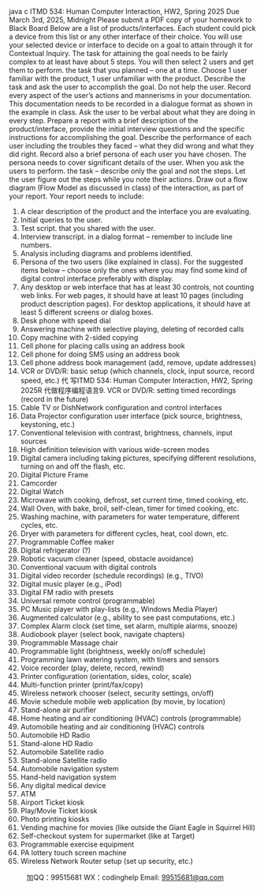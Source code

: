 java c
ITMD 534: Human Computer Interaction, HW2, Spring 2025 
Due March 3rd, 2025, Midnight
Please submit a PDF copy of your homework to Black Board
Below are a list of products/interfaces. Each student could pick a device from this list or any other interface of their choice. You will use your selected device or interface to decide on a goal to attain through it for Contextual Inquiry. The task for attaining the goal needs to be fairly complex to at least have about 5 steps.
You will then select 2 users and get them to perform. the task that you planned – one at a time. Choose 1 user familiar with the product, 1 user unfamiliar with the product. Describe the task and ask the user to accomplish the goal. Do not help the user. Record every aspect of the user’s actions and mannerisms in your documentation. This documentation needs to be recorded in a dialogue format as shown in the example in class. Ask the user to be verbal about what they are doing in every step.
Prepare a report with a brief description of the product/interface, provide the initial interview questions and the specific instructions for accomplishing the goal. Describe the performance of each user including the troubles they faced – what they did wrong and what they did right. Record also a brief persona of each user you have chosen. The persona needs to cover significant details of the user.
When you ask the users to perform. the task – describe only the goal and not the steps. Let the user figure out the steps while you note their actions.
Draw out a flow diagram (Flow Model as discussed in class) of the interaction, as part of your report.
Your report needs to include:
1.   A clear description of the product and the interface you are evaluating.
2.   Initial queries to the user.
3.   Test script. that you shared with the user.
4.   Interview transcript. in a dialog format – remember to include line numbers.
5.   Analysis including diagrams and problems identified.
6.   Persona of the two users (like explained in class).
For the suggested items below – choose only the ones where you may find some kind of digital control interface preferably with display.
1.   Any desktop or web interface that has at least 30 controls, not counting web links. For web pages, it should have at least 10 pages (including product description pages). For desktop applications, it should have at least 5 different screens or dialog boxes.
2.   Desk phone with speed dial
3.   Answering machine with selective playing, deleting of recorded calls
4.   Copy machine with 2-sided copying
5.   Cell phone for placing calls using an address book
6.   Cell phone for doing SMS using an address book
7.   Cell phone address book management (add, remove, update addresses)
8.   VCR or DVD/R: basic setup (which channels, clock, input source, record speed, etc.)
代 写ITMD 534: Human Computer Interaction, HW2, Spring 2025R
代做程序编程语言9.   VCR or DVD/R: setting timed recordings (record in the future)
10.   Cable TV or DishNetwork configuration and control interfaces
11.   Data Projector configuration user interface (pick source, brightness, keystoning, etc.)
12.   Conventional television with contrast, brightness, channels, input sources
13.   High definition television with various wide-screen modes
14.   Digital camera including taking pictures, specifying different resolutions, turning on and off the flash, etc.
15.   Digital Picture Frame
16.   Camcorder
17.   Digital Watch
18.   Microwave with cooking, defrost, set current time, timed cooking, etc.
19.   Wall Oven, with bake, broil, self-clean, timer for timed cooking, etc.
20.   Washing machine, with parameters for water temperature, different cycles, etc.
21.   Dryer with parameters for different cycles, heat, cool down, etc.
22.   Programmable Coffee maker
23.   Digital refrigerator (?)
24.   Robotic vacuum cleaner (speed, obstacle avoidance)
25.   Conventional vacuum with digital controls
26.   Digital video recorder (schedule recordings) (e.g., TIVO)
27.   Digital music player (e.g., iPod)
28.   Digital FM radio with presets
29.   Universal remote control (programmable)
30.   PC Music player with play-lists (e.g., Windows Media Player)
31.   Augmented calculator (e.g., ability to see past computations, etc.)
32.   Complex Alarm clock (set time, set alarm, multiple alarms, snooze)
33.   Audiobook player (select book, navigate chapters)
34.   Programmable Massage chair
35.   Programmable light (brightness, weekly on/off schedule)
36.   Programming lawn watering system, with timers and sensors
37.   Voice recorder (play, delete, record, rewind)
38.   Printer configuration (orientation, sides, color, scale)
39.   Multi-function printer (print/fax/copy)
40.   Wireless network chooser (select, security settings, on/off)
41.   Movie schedule mobile web application (by movie, by location)
42.   Stand-alone air purifier
43.   Home heating and air conditioning (HVAC) controls (programmable)
44.   Automobile heating and air conditioning (HVAC) controls
45.   Automobile HD Radio
46.   Stand-alone HD Radio
47.   Automobile Satellite radio
48.   Stand-alone Satellite radio
49.   Automobile navigation system
50.   Hand-held navigation system
51.   Any digital medical device
52.   ATM
53.   Airport Ticket kiosk
54.   Play/Movie Ticket kiosk
55.   Photo printing kiosks
56.   Vending machine for movies (like outside the Giant Eagle in Squirrel Hill)
57.   Self-checkout system for supermarket (like at Target)
58.   Programmable exercise equipment
59.   PA lottery touch screen machine
60.   Wireless Network Router setup (set up security, etc.)



         
加QQ：99515681  WX：codinghelp  Email: 99515681@qq.com
